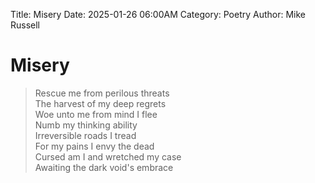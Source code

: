 Title: Misery
Date: 2025-01-26 06:00AM
Category: Poetry
Author: Mike Russell
# Misery

> Rescue me from perilous threats<br>
The harvest of my deep regrets<br>
Woe unto me from mind I flee<br>
Numb my thinking ability<br>
Irreversible roads I tread<br>
For my pains I envy the dead<br>
Cursed am I and wretched my case<br>
Awaiting the dark void's embrace
